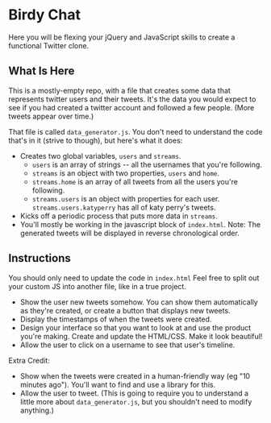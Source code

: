 # Birdy Chat

Here you will be flexing your jQuery and JavaScript skills to create a functional Twitter clone.

## What Is Here
This is a mostly-empty repo, with a file that creates some data that represents twitter users and their tweets. It's the data you would expect to see if you had created a twitter account and followed a few people. (More tweets appear over time.)

That file is called `data_generator.js`. You don't need to understand the code that's in it (strive to though), but here's what it does:

- Creates two global variables, `users` and `streams`.
  - `users` is an array of strings -- all the usernames that you're following.
  - `streams` is an object with two properties, `users` and `home`.
  - `streams.home` is an array of all tweets from all the users you're following.
  - `streams.users` is an object with properties for each user. `streams.users.katyperry` has all of katy perry's tweets.
- Kicks off a periodic process that puts more data in `streams`.
- You'll mostly be working in the javascript block of `index.html`. Note: The generated tweets will be displayed in reverse chronological order.

## Instructions

You should only need to update the code in `index.html` Feel free to split out your custom JS into another file, like in a true project.

- Show the user new tweets somehow. You can show them automatically as they're created, or create a button that displays new tweets.
- Display the timestamps of when the tweets were created.
- Design your interface so that you want to look at and use the product you're making. Create and update the HTML/CSS. Make it look beautiful!
- Allow the user to click on a username to see that user's timeline.

Extra Credit:

- Show when the tweets were created in a human-friendly way (eg "10 minutes ago"). You'll want to find and use a library for this.
- Allow the user to tweet. (This is going to require you to understand a little more about `data_generator.js`, but you shouldn't need to modify anything.)